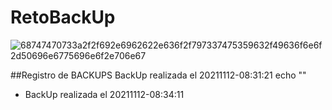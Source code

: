 # RetoBackUp

![68747470733a2f2f692e6962622e636f2f797337475359632f49636f6e6f2d50696e6775696e6f2e706e67](https://user-images.githubusercontent.com/57062736/141106661-73fe088a-12ee-4b4b-98b4-03d5926460bf.png)

##Registro de BACKUPS
BackUp realizada el 20211112-08:31:21
echo ""
- BackUp realizada el 20211112-08:34:11

